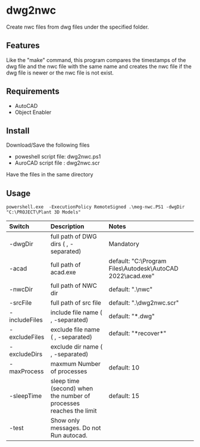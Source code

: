 # dwg2nwc
Create nwc files from dwg files under the specified folder.

## Features
Like the "make" command,
this program compares the timestamps of the dwg file and the nwc file
with the same name and creates the nwc file if the dwg file is newer
or the nwc file is not exist.

## Requirements
- AutoCAD
- Object Enabler

## Install
Download/Save the following files
- poweshell script file: dwg2nwc.ps1
- AuroCAD script file : dwg2nwc.scr

Have the files in the same directory

## Usage
```
powershell.exe  -ExecutionPolicy RemoteSigned .\meg-nwc.PS1 -dwgDir "C:\PROJECT\Plant 3D Models"
```

|Switch   |Description   |Notes   |
|:---|:---|:---|
| -dwgDir|full path of DWG dirs ( , -separated)|Mandatory|
| -acad|full path of acad.exe|default: "C:\Program Files\Autodesk\AutoCAD 2022\acad.exe"|
| -nwcDir|full path of NWC dir|default: ".\nwc"|
| -srcFile|full path of src file|default: ".\dwg2nwc.scr"|
| -includeFiles|include file name ( , -separated)|default: "*.dwg"|
| -excludeFiles|exclude file name ( , -separated)|default: "\*recover\*"|
| -excludeDirs|exclude dir name ( , -separated)||
| -maxProcess|maxmum Number of processes|default: 10|
| -sleepTime|sleep time (second) when the number of processes reaches the limit|default: 15|
| -test|Show only messages. Do not Run autocad.||
